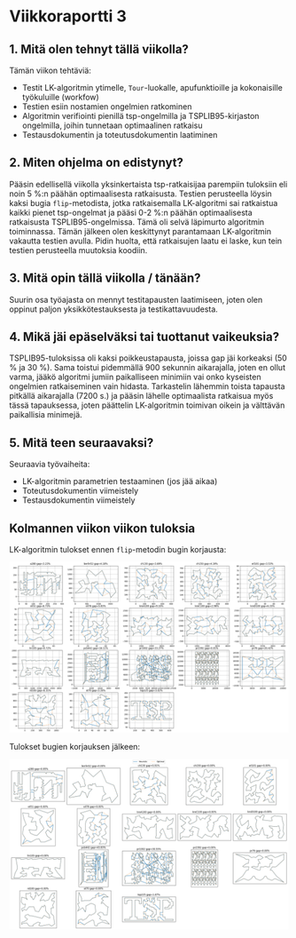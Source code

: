 # Viikkoraportti 3

## 1. Mitä olen tehnyt tällä viikolla?

Tämän viikon tehtäviä:
- Testit LK-algoritmin ytimelle, `Tour`-luokalle, apufunktioille ja kokonaisille työkuluille (workfow)
- Testien esiin nostamien ongelmien ratkominen
- Algoritmin verifiointi pienillä tsp-ongelmilla ja TSPLIB95-kirjaston ongelmilla, joihin tunnetaan optimaalinen ratkaisu
- Testausdokumentin ja toteutusdokumentin laatiminen 

## 2. Miten ohjelma on edistynyt?

Pääsin edellisellä viikolla yksinkertaista tsp-ratkaisijaa parempiin tuloksiin eli noin 5 %:n päähän optimaalisesta ratkaisusta. Testien perusteella löysin kaksi bugia `flip`-metodista, jotka ratkaisemalla LK-algoritmi sai ratkaistua kaikki pienet tsp-ongelmat ja pääsi 0-2 %:n päähän optimaalisesta ratkaisusta TSPLIB95-ongelmissa. Tämä oli selvä läpimurto algoritmin toiminnassa. Tämän jälkeen olen keskittynyt parantamaan LK-algoritmin vakautta testien avulla. Pidin huolta, että ratkaisujen laatu ei laske, kun tein testien perusteella muutoksia koodiin.

## 3. Mitä opin tällä viikolla / tänään?

Suurin osa työajasta on mennyt testitapausten laatimiseen, joten olen oppinut paljon yksikkötestauksesta ja testikattavuudesta. 

## 4. Mikä jäi epäselväksi tai tuottanut vaikeuksia? 

TSPLIB95-tuloksissa oli kaksi poikkeustapausta, joissa gap jäi korkeaksi (50 % ja 30 %). Sama toistui pidemmällä 900 sekunnin aikarajalla, joten en ollut varma, jääkö algoritmi jumiin paikalliseen minimiin vai onko kyseisten ongelmien ratkaiseminen vain hidasta. Tarkastelin lähemmin toista tapausta pitkällä aikarajalla (7200 s.) ja pääsin lähelle optimaalista ratkaisua myös tässä tapauksessa, joten päättelin LK-algoritmin toimivan oikein ja välttävän paikallisia minimejä.

## 5. Mitä teen seuraavaksi?

Seuraavia työvaiheita:
- LK-algoritmin parametrien testaaminen (jos jää aikaa) 
- Toteutusdokumentin viimeistely
- Testausdokumentin viimeistely

## Kolmannen viikon viikon tuloksia

LK-algoritmin tulokset ennen `flip`-metodin bugin korjausta:

![Ennen korjausta](/images/lin_kernighan_tsp_solver_plots_20s.png)

Tulokset bugien korjauksen jälkeen:

![Korjauksen jälkeen](/images/lin_kernighan_tsp_solver_verifications_tsplib95_20s.png)
